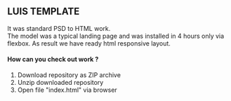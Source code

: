 ## LUIS TEMPLATE
It was standard PSD to HTML work. <br>
The model was a typical landing page and was installed in 4 hours only via flexbox.
As result we have ready html responsive layout.
#### How can you check out work ? <br>
1. Download repository as ZIP archive
2. Unzip downloaded repository
3. Open file "index.html" via browser
 
